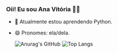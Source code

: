 ### Oii! Eu sou Ana Vitória 👋😊

- 🌱 Atualmente estou aprendendo Python.
- 😄 Pronomes: ela/dela.

  ![Anurag's GitHub](https://github-readme-stats.vercel.app/api?username=anavitoriaviana&show_icons=true&theme=merko&locale=pt-br&hide_title=true)
  ![Top Langs](https://github-readme-stats.vercel.app/api/top-langs/?username=anavitoriaviana&hide_progress=true&theme=merko&locale=pt-br&hide_title=true)

